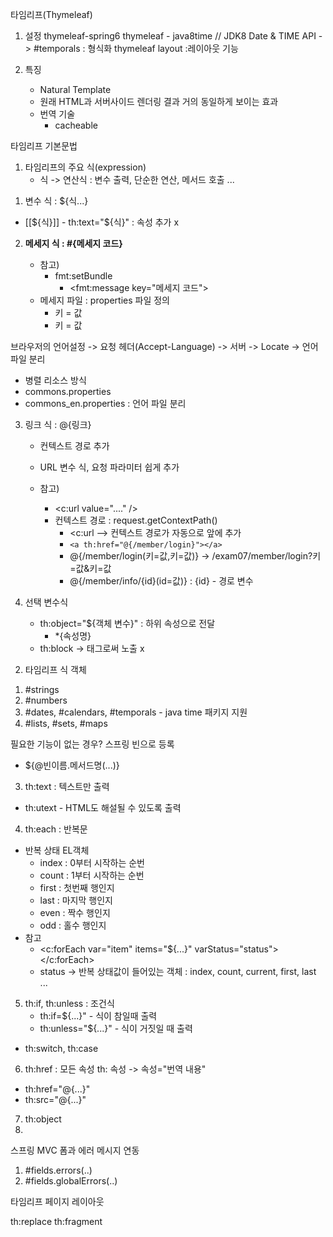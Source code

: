 타임리프(Thymeleaf)
1. 설정
   thymeleaf-spring6
   thymeleaf - java8time // JDK8 Date & TIME API  -> #temporals : 형식화
   thymeleaf layout :레이아웃 기능

2. 특징
    - Natural Template
    - 원래 HTML과 서버사이드 렌더링 결과 거의 동일하게 보이는 효과
    - 번역 기술
        - cacheable

타임리프 기본문법
1. 타임리프의 주요 식(expression)
   - 식 -> 연산식 : 변수 출력, 단순한 연산, 메서드 호출 ...
1) 변수 식 : ${식...}
- [[${식}]] - th:text="${식}" : 속성 추가 x

2) **메세지 식 : #{메세지 코드}**

   - 참고)
     - fmt:setBundle
       - <fmt:message key="메세지 코드">
   - 메세지 파일 : properties 파일 정의
     - 키 = 값
     - 키 = 값

브라우저의 언어설정 -> 요청 헤더(Accept-Language) -> 서버 -> Locate -> 언어파일 분리
- 병렬 리소스 방식
- commons.properties
- commons_en.properties : 언어 파일 분리

3) 링크 식 : @{링크}
    - 컨텍스트 경로 추가
    -  URL 변수 식, 요청 파라미터 쉽게 추가

   - 참고)
     - <c:url value="...." />
     - 컨텍스트 경로 : request.getContextPath()
       - <c:url --> 컨텍스트 경로가 자동으로 앞에 추가
       - ```<a th:href="@{/member/login}"></a>```
       - @{/member/login(키=값,키=값)} -> /exam07/member/login?키=값&키=값
       - @{/member/info/{id}(id=값)} : {id} - 경로 변수

4) 선택 변수식
   - th:object="${객체 변수}" : 하위 속성으로 전달
     - *{속성명}
   - th:block -> 태그로써 노출 x


2. 타임리프 식 객체
1) #strings
2) #numbers
3) #dates, #calendars, #temporals - java time 패키지 지원
4) #lists, #sets, #maps

필요한 기능이 없는 경우? 스프링 빈으로 등록
- ${@빈이름.메서드명(...)}

3. th:text : 텍스트만 출력
- th:utext - HTML도 해설될 수 있도록 출력
4. th:each : 반복문
- 반복 상태 EL객체
  - index : 0부터 시작하는 순번
  - count : 1부터 시작하는 순번
  - first : 첫번째 행인지
  - last : 마지막 행인지
  - even : 짝수 행인지
  - odd : 홀수 행인지
- 참고
  - <c:forEach var="item" items="${...}" varStatus="status"></c:forEach>
  - status -> 반복 상태값이 들어있는 객체 : index, count, current, first, last ...
5. th:if, th:unless : 조건식
   - th:if=${...}" - 식이 참일때 출력
   - th:unless="${...}" - 식이 거짓일 때 출력
- th:switch, th:case
6. th:href : 모든 속성 th: 속성 -> 속성="번역 내용"
- th:href="@{...}"
- th:src="@{...}"
7. th:object
8. 

스프링 MVC 폼과 에러 메시지 연동
1. #fields.errors(..)
2. #fields.globalErrors(..)


타임리프 페이지 레이아웃

th:replace
th:fragment